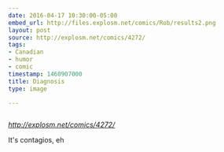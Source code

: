 ```yaml
---
date: 2016-04-17 10:30:00-05:00
embed_url: http://files.explosm.net/comics/Rob/results2.png
layout: post
source: http://explosm.net/comics/4272/
tags:
- Canadian
- humor
- comic
timestamp: 1460907000
title: Diagnosis
type: image

---
```

<img src="http://files.explosm.net/comics/Rob/results2.png" alt="" />

<cite>http://explosm.net/comics/4272/</cite>

It's contagios, eh